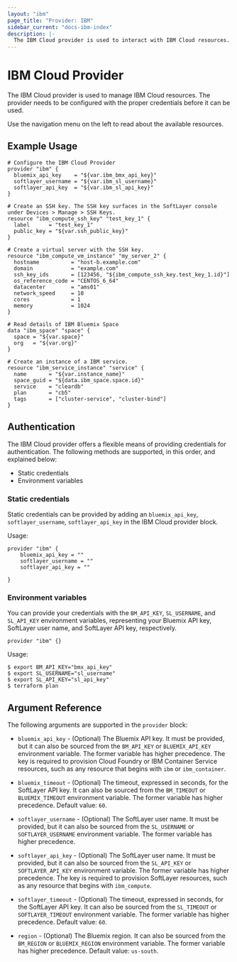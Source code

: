 ```yaml
---
layout: "ibm"
page_title: "Provider: IBM"
sidebar_current: "docs-ibm-index"
description: |-
  The IBM Cloud provider is used to interact with IBM Cloud resources.
---
```


# IBM Cloud Provider

The IBM Cloud provider is used to manage IBM Cloud resources. The provider needs to be configured with the proper credentials before it can be used.

Use the navigation menu on the left to read about the available resources.


## Example Usage


```hcl
# Configure the IBM Cloud Provider
provider "ibm" {
  bluemix_api_key    = "${var.ibm_bmx_api_key}"
  softlayer_username = "${var.ibm_sl_username}"
  softlayer_api_key  = "${var.ibm_sl_api_key}"
}

# Create an SSH key. The SSH key surfaces in the SoftLayer console under Devices > Manage > SSH Keys.
resource "ibm_compute_ssh_key" "test_key_1" {
  label      = "test_key_1"
  public_key = "${var.ssh_public_key}"
}

# Create a virtual server with the SSH key.
resource "ibm_compute_vm_instance" "my_server_2" {
  hostname          = "host-b.example.com"
  domain            = "example.com"
  ssh_key_ids       = [123456, "${ibm_compute_ssh_key.test_key_1.id}"]
  os_reference_code = "CENTOS_6_64"
  datacenter        = "ams01"
  network_speed     = 10
  cores             = 1
  memory            = 1024
}

# Read details of IBM Bluemix Space
data "ibm_space" "space" {
  space = "${var.space}"
  org   = "${var.org}"
}

# Create an instance of a IBM service.
resource "ibm_service_instance" "service" {
  name       = "${var.instance_name}"
  space_guid = "${data.ibm_space.space.id}"
  service    = "cleardb"
  plan       = "cb5"
  tags       = ["cluster-service", "cluster-bind"]
}
```

## Authentication

The IBM Cloud provider offers a flexible means of providing credentials for authentication. The following methods are supported, in this order, and explained below:

- Static credentials
- Environment variables

### Static credentials ###

Static credentials can be provided by adding an `bluemix_api_key`, `softlayer_username`, `softlayer_api_key` in the IBM Cloud provider block.

Usage:

```
provider "ibm" {
    bluemix_api_key = ""
    softlayer_username = ""
    softlayer_api_key = ""

}
```


### Environment variables

You can provide your credentials with the `BM_API_KEY`, `SL_USERNAME`, and `SL_API_KEY` environment variables, representing your Bluemix API key, SoftLayer user name, and SoftLayer API key, respectively.  

```
provider "ibm" {}
```

Usage:

```
$ export BM_API_KEY="bmx_api_key"
$ export SL_USERNAME="sl_username"
$ export SL_API_KEY="sl_api_key"
$ terraform plan
```

## Argument Reference

The following arguments are supported in the `provider` block:

* `bluemix_api_key` - (Optional) The Bluemix API key. It must be provided, but it can also be sourced from the `BM_API_KEY` or `BLUEMIX_API_KEY` environment variable. The former variable has higher precedence. The key is required to provision Cloud Foundry or IBM Container Service resources, such as any resource that begins with `ibm` or `ibm_container`.

* `bluemix_timeout` - (Optional) The timeout, expressed in seconds, for the SoftLayer API key. It can also be sourced from the `BM_TIMEOUT` or `BLUEMIX_TIMEOUT` environment variable. The former variable has higher precedence. Default value: `60`.

* `softlayer_username` - (Optional) The SoftLayer user name. It must be provided, but it can also be sourced from the `SL_USERNAME` or `SOFTLAYER_USERNAME` environment variable. The former variable has higher precedence. 

* `softlayer_api_key` - (Optional) The SoftLayer user name. It must be provided, but it can also be sourced from the `SL_API_KEY` or `SOFTLAYER_API_KEY` environment variable. The former variable has higher precedence. The key is required to provision SoftLayer resources, such as any resource that begins with `ibm_compute`.

* `softlayer_timeout` - (Optional) The timeout, expressed in seconds, for the SoftLayer API key. It can also be sourced from the `SL_TIMEOUT` or `SOFTLAYER_TIMEOUT` environment variable. The former variable has higher precedence. Default value: `60`.

* `region` - (Optional) The Bluemix region. It can also be sourced from the `BM_REGION` or `BLUEMIX_REGION` environment variable. The former variable has higher precedence. Default value: `us-south`.
